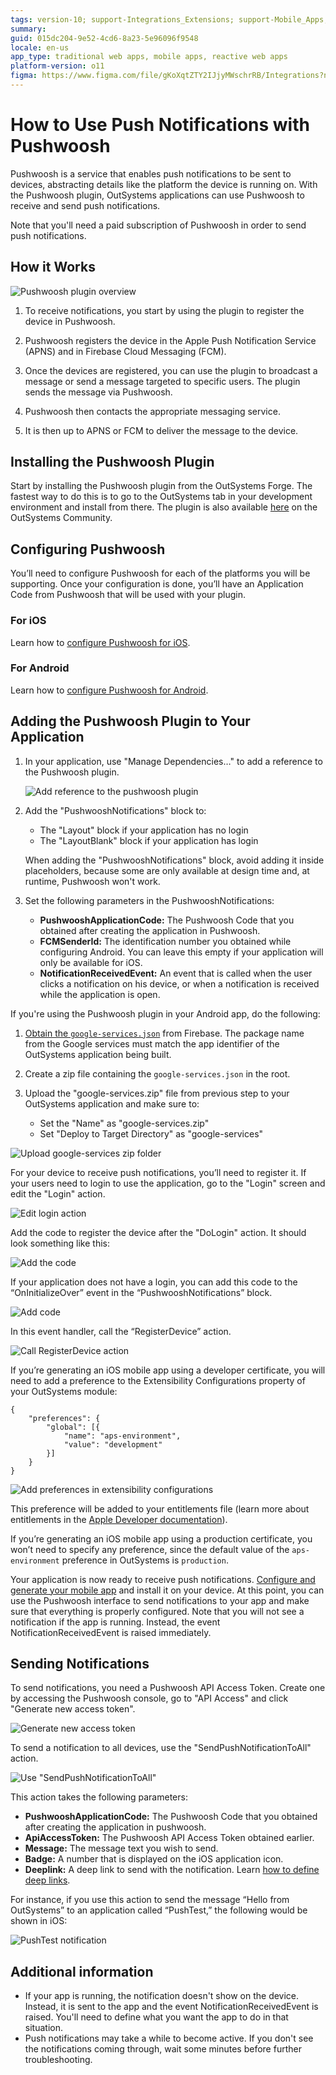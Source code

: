 ```yaml
---
tags: version-10; support-Integrations_Extensions; support-Mobile_Apps; support-webapps
summary: 
guid: 015dc204-9e52-4cd6-8a23-5e96096f9548
locale: en-us
app_type: traditional web apps, mobile apps, reactive web apps
platform-version: o11
figma: https://www.figma.com/file/gKoXqtZTY2IJjyMWschrRB/Integrations?node-id=1242:357
---
```


# How to Use Push Notifications with Pushwoosh

Pushwoosh is a service that enables push notifications to be sent to devices, abstracting details like the platform the device is running on. With the Pushwoosh plugin, OutSystems applications can use Pushwoosh to receive and send push notifications.

Note that you'll need a paid subscription of Pushwoosh in order to send push notifications.

## How it Works

![Pushwoosh plugin overview](images/image05.png)

1. To receive notifications, you start by using the plugin to register the device in Pushwoosh. 

1. Pushwoosh registers the device in the Apple Push Notification Service (APNS) and in Firebase Cloud Messaging (FCM).

1. Once the devices are registered, you can use the plugin to broadcast a message or send a message targeted to specific users. The plugin sends the message via Pushwoosh.

1. Pushwoosh then contacts the appropriate messaging service. 

1. It is then up to APNS or FCM to deliver the message to the device.

## Installing the Pushwoosh Plugin

Start by installing the Pushwoosh plugin from the OutSystems Forge. The fastest way to do this is to go to the OutSystems tab in your development environment and install from there. 
The plugin is also available [here](https://www.outsystems.com/forge/component-overview/1556/pushwoosh-plugin) on the OutSystems Community.

## Configuring Pushwoosh

You’ll need to configure Pushwoosh for each of the platforms you will be supporting. Once your configuration is done, you’ll have an Application Code from Pushwoosh that will be used with your plugin.

### For iOS

Learn how to [configure Pushwoosh for iOS](../config-pushwoosh-ios/faq.md "How to Configure Pushwoosh for iOS").

### For Android

Learn how to [configure Pushwoosh for Android](https://docs.pushwoosh.com/platform-docs/manage-projects/project-configuration/configure-android-platform).

## Adding the Pushwoosh Plugin to Your Application

1. In your application, use "Manage Dependencies…" to add a reference to the Pushwoosh plugin.

    ![Add reference to the pushwoosh plugin](images/image04.png)

1. Add the "PushwooshNotifications" block to:
    * The "Layout" block if your application has no login 
    * The "LayoutBlank" block if your application has login 
    
    When adding the "PushwooshNotifications" block, avoid adding it inside placeholders, because some are only available at design time and, at runtime, Pushwoosh won't work.

1. Set the following parameters in the PushwooshNotifications:

    * **PushwooshApplicationCode:** The Pushwoosh Code that you obtained after creating the application in Pushwoosh. 
    * **FCMSenderId:** The identification number you obtained while configuring Android. You can leave this empty if your application will only be available for iOS. 
    * **NotificationReceivedEvent:** An event that is called when the user clicks a notification on his device, or when a notification is received while the application is open. 

If you're using the Pushwoosh plugin in your Android app, do the following:

1. [Obtain the `google-services.json`](https://support.google.com/firebase/answer/7015592) from Firebase. The package name from the Google services must match the app identifier of the OutSystems application being built.

1. Create a zip file containing the `google-services.json` in the root.

1. Upload the "google-services.zip" file from previous step to your OutSystems application and make sure to:
         
    * Set the "Name" as "google-services.zip"
    * Set "Deploy to Target Directory" as "google-services"

![Upload google-services zip folder](images/image10.png)

For your device to receive push notifications, you’ll need to register it. If your users need to login to use the application, go to the "Login" screen and edit the "Login" action.

![Edit login action](images/image03.png)

Add the code to register the device after the "DoLogin" action. It should look something like this:

![Add the code](images/image01.png)

If your application does not have a login, you can add this code to the “OnInitializeOver” event in the “PushwooshNotifications” block.

![Add code](images/image00.png)

In this event handler, call the “RegisterDevice” action.

![Call RegisterDevice action](images/image07.png)

If you’re generating an iOS mobile app using a developer certificate, you will need to add a preference to the Extensibility Configurations property of your OutSystems module:

```
{
    "preferences": {
        "global": [{
            "name": "aps-environment",
            "value": "development"
        }]
    }
}
```

![Add preferences in extensibility configurations](images/push_aps-environment_development.png)

This preference will be added to your entitlements file (learn more about entitlements in the [Apple Developer documentation](https://developer.apple.com/library/content/documentation/Miscellaneous/Reference/EntitlementKeyReference/Chapters/AboutEntitlements.html "https://developer.apple.com/library/content/documentation/Miscellaneous/Reference/EntitlementKeyReference/Chapters/AboutEntitlements.html")).

If you’re generating an iOS mobile app using a production certificate, you won’t need to specify any preference, since the default value of the `aps- environment` preference in OutSystems is `production`.

Your application is now ready to receive push notifications. [Configure and generate your mobile app](https://success.outsystems.com/Documentation/10/Delivering_Mobile_Apps/Generate_and_Distribute_Your_Mobile_App "Configure and Generate Your Mobile App") and install it on your device.
At this point, you can use the Pushwoosh interface to send notifications to your app and make sure that everything is properly configured. Note that you will not see a notification if the app is running. Instead, the event NotificationReceivedEvent is raised immediately.

## Sending Notifications

To send notifications, you need a Pushwoosh API Access Token. Create one by accessing the Pushwoosh console, go to "API Access" and click "Generate new access token".

![Generate new access token](images/image02.png)

To send a notification to all devices, use the "SendPushNotificationToAll" action.

![Use "SendPushNotificationToAll"](images/image06.png)

This action takes the following parameters:

* **PushwooshApplicationCode:** The Pushwoosh Code that you obtained after creating the application in pushwoosh. 
* **ApiAccessToken:** The Pushwoosh API Access Token obtained earlier. 
* **Message:** The message text you wish to send. 
* **Badge:** A number that is displayed on the iOS application icon. 
* **Deeplink:** A deep link to send with the notification. Learn [how to define deep links](https://success.outsystems.com/Documentation/Development_FAQs/How_to_Define_Mobile_App_Deep_Links "How to Define Mobile App Deep Links"). 

For instance, if you use this action to send the message “Hello from OutSystems” to an application called “PushTest,” the following would be shown in iOS:

![PushTest notification](images/image08.png)

## Additional information

* If your app is running, the notification doesn't show on the device. Instead, it is sent to the app and the event NotificationReceivedEvent is raised. You'll need to define what you want the app to do in that situation. 
* Push notifications may take a while to become active. If you don't see the notifications coming through, wait some minutes before further troubleshooting. 
